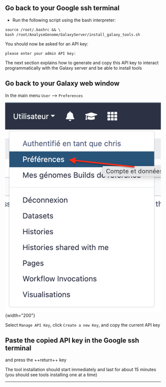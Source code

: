 ## Go back to your Google ssh terminal

- Run the following script using the bash interpreter:
```
source /root/.bashrc && \
bash /root/AnalyseGenome/GalaxyServer/install_galaxy_tools.sh
```
You should now be asked for an API key:
```
please enter your admin API key: 
```
The next section explains how to generate and copy this API key to interact programmatically
with the Galaxy server and be able to install tools

## Go back to your Galaxy web window

In the main menu `User` --> `Preferences`

![user preferences](images/user_preferences.png){width="200"}

Select `Manage API Key`, click `Create a new Key`, and copy the current API key

## Paste the copied API key in the Google ssh terminal

and press the ++return++ key

The tool installation should start immediately and last for about 15 minutes (you should
see tools installing one at a time)

---